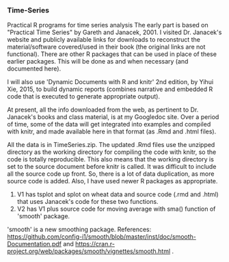 ### Time-Series
Practical R programs for time series analysis
The early part is based on "Practical Time Series" by Gareth and Janacek, 2001. I visited Dr. Janacek's website and publicly available links for downloads to reconstruct the material/software covered/used in their book (the original links are not functional). There are other R packages that can be used in place of these earlier packages. This will be done as and when necessary (and documented here).

I will also use 'Dynamic Documents with R and knitr' 2nd edition, by Yihui Xie, 2015, to build dynamic reports (combines narrative and embedded R code that is executed to generate appropriate output). 

At present, all the info downloaded from the web, as pertinent to Dr. Janacek's books and class material, is at my Googledoc site. Over a period of time, some of the data will get integrated into examples and compiled with knitr, and made available here in that format (as .Rmd and .html files).

All the data is in TimeSeries.zip. The updated .Rmd files use the unzipped directory as the working directory for compiling the code with knitr, so the code is totally reproducible. This also means that the working directory is set to the source document before knitr is called. It was difficult to include all the source code up front. So, there is a lot of data duplication, as more source code is added. Also, I have used newer R packages as appropriate.
1. V1 has tsplot and splot on wheat data and source code (.rmd and .html) that uses Janacek's code for these two functions.
2. V2 has V1 plus source code for moving average with sma() function of 'smooth' package. 


'smooth' is a new smoothing package. References: https://github.com/config-i1/smooth/blob/master/inst/doc/smooth-Documentation.pdf and https://cran.r-project.org/web/packages/smooth/vignettes/smooth.html . 
